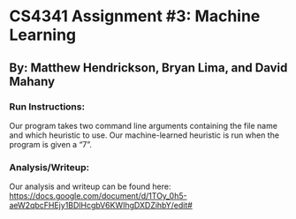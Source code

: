 # CS4341 Assignment #3: Machine Learning
## By: Matthew Hendrickson, Bryan Lima, and David Mahany

### Run Instructions:
Our program takes two command line arguments containing the file name and which heuristic to use.
Our machine-learned heuristic is run when the program is given a “7”.


### Analysis/Writeup:
Our analysis and writeup can be found here: https://docs.google.com/document/d/1TOy_0h5-aeW2qbcFHEjy1BDlHcgbV6KWIhgDXDZihbY/edit#

